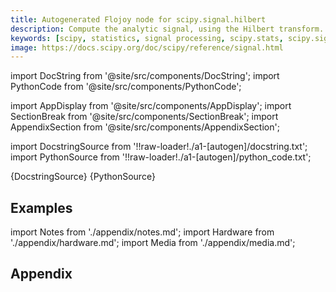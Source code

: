 ```yaml
---
title: Autogenerated Flojoy node for scipy.signal.hilbert
description: Compute the analytic signal, using the Hilbert transform. The transformation is done along the last axis by default.
keywords: [scipy, statistics, signal processing, scipy.stats, scipy.signal, scipy.signal.hilbert]
image: https://docs.scipy.org/doc/scipy/reference/signal.html
---
```


[//]: # (Custom component imports)

import DocString from '@site/src/components/DocString';
import PythonCode from '@site/src/components/PythonCode';

import AppDisplay from '@site/src/components/AppDisplay';
import SectionBreak from '@site/src/components/SectionBreak';
import AppendixSection from '@site/src/components/AppendixSection';

[//]: # (Docstring)

import DocstringSource from '!!raw-loader!./a1-[autogen]/docstring.txt';
import PythonSource from '!!raw-loader!./a1-[autogen]/python_code.txt';


<DocString>{DocstringSource}</DocString>
<PythonCode GLink='SCIPY/signal/HILBERT/HILBERT.py'>{PythonSource}</PythonCode>


<SectionBreak />

    

[//]: # (Examples)

## Examples

<AppDisplay 
  GLink='SCIPY/signal/HILBERT'
  nodeLabel='HILBERT'>
</AppDisplay>

<SectionBreak />

    

[//]: # (Appendix)

import Notes from './appendix/notes.md';
import Hardware from './appendix/hardware.md';
import Media from './appendix/media.md';

## Appendix

<AppendixSection index={0} folderPath='nodes/SCIPY/signal/HILBERT/appendix/'><Notes /></AppendixSection>
<AppendixSection index={1} folderPath='nodes/SCIPY/signal/HILBERT/appendix/'><Hardware /></AppendixSection>
<AppendixSection index={2} folderPath='nodes/SCIPY/signal/HILBERT/appendix/'><Media /></AppendixSection>


